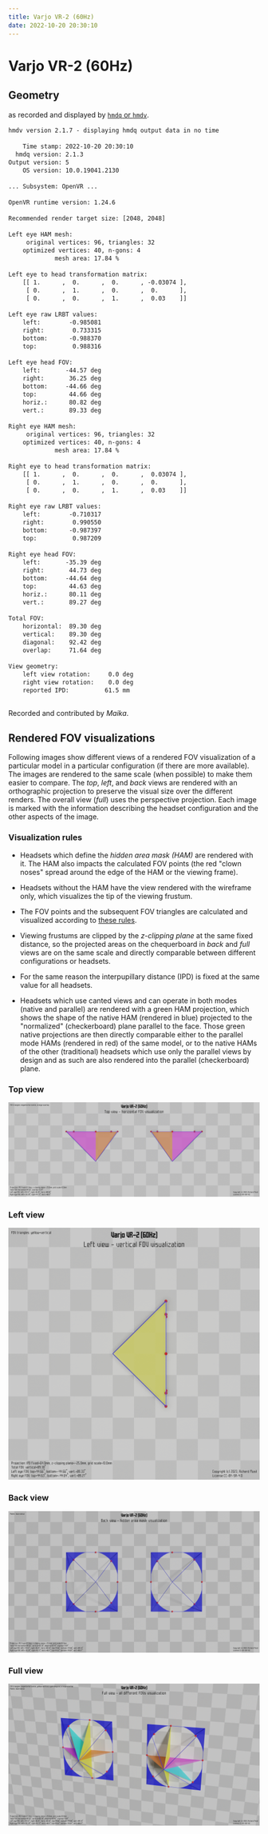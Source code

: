 ```yaml
---
title: Varjo VR-2 (60Hz)
date: 2022-10-20 20:30:10
---
```

# Varjo VR-2 (60Hz)

## Geometry

as recorded and displayed by [`hmdq` or `hmdv`](https://github.com/risa2000/hmdq).
```
hmdv version 2.1.7 - displaying hmdq output data in no time

    Time stamp: 2022-10-20 20:30:10
  hmdq version: 2.1.3
Output version: 5
    OS version: 10.0.19041.2130

... Subsystem: OpenVR ...

OpenVR runtime version: 1.24.6

Recommended render target size: [2048, 2048]

Left eye HAM mesh:
     original vertices: 96, triangles: 32
    optimized vertices: 40, n-gons: 4
             mesh area: 17.84 %

Left eye to head transformation matrix:
    [[ 1.      ,  0.      ,  0.      , -0.03074 ],
     [ 0.      ,  1.      ,  0.      ,  0.      ],
     [ 0.      ,  0.      ,  1.      ,  0.03    ]]

Left eye raw LRBT values:
    left:        -0.985081
    right:        0.733315
    bottom:      -0.988370
    top:          0.988316

Left eye head FOV:
    left:       -44.57 deg
    right:       36.25 deg
    bottom:     -44.66 deg
    top:         44.66 deg
    horiz.:      80.82 deg
    vert.:       89.33 deg

Right eye HAM mesh:
     original vertices: 96, triangles: 32
    optimized vertices: 40, n-gons: 4
             mesh area: 17.84 %

Right eye to head transformation matrix:
    [[ 1.      ,  0.      ,  0.      ,  0.03074 ],
     [ 0.      ,  1.      ,  0.      ,  0.      ],
     [ 0.      ,  0.      ,  1.      ,  0.03    ]]

Right eye raw LRBT values:
    left:        -0.710317
    right:        0.990550
    bottom:      -0.987397
    top:          0.987209

Right eye head FOV:
    left:       -35.39 deg
    right:       44.73 deg
    bottom:     -44.64 deg
    top:         44.63 deg
    horiz.:      80.11 deg
    vert.:       89.27 deg

Total FOV:
    horizontal:  89.30 deg
    vertical:    89.30 deg
    diagonal:    92.42 deg
    overlap:     71.64 deg

View geometry:
    left view rotation:     0.0 deg
    right view rotation:    0.0 deg
    reported IPD:          61.5 mm


```
Recorded and contributed by _Maika_.

## Rendered FOV visualizations

Following images show different views of a rendered FOV visualization of a
particular model in a particular configuration (if there are more available).
The images are rendered to the same scale (when possible) to make them easier
to compare. The _top_, _left_, and _back_ views are rendered with an
orthographic projection to preserve the visual size over the different renders.
The overall view (_full_) uses the perspective projection. Each image is marked
with the information describing the headset configuration and the other aspects
of the image.

### Visualization rules

* Headsets which define the _hidden area mask (HAM)_ are rendered with it. The
  HAM also impacts the calculated FOV points (the red "clown noses" spread
  around the edge of the HAM or the viewing frame).

* Headsets without the HAM have the view rendered with the wireframe only, which
  visualizes the tip of the viewing frustum.

* The FOV points and the subsequent FOV triangles are calculated and visualized
  according to [these
  rules](https://risa2000.github.io/vrdocs/docs/hmd_fov_calculation).

* Viewing frustums are clipped by the _z-clipping plane_ at the same fixed
  distance, so the projected areas on the chequerboard in _back_ and _full_
  views are on the same scale and directly comparable between different
  configurations or headsets.

* For the same reason the interpupillary distance (IPD) is fixed at the same
  value for all headsets.

* Headsets which use canted views and can operate in both modes (native and
  parallel) are rendered with a green HAM projection, which shows the shape of
  the native HAM (rendered in blue) projected to the "normalized"
  (checkerboard) plane parallel to the face. Those green native projections are
  then directly comparable either to the parallel mode HAMs (rendered in red)
  of the same model, or to the native HAMs of the other (traditional) headsets
  which use only the parallel views by design and as such are also rendered
  into the parallel (checkerboard) plane.

### Top view
[![Varjo VR-2 (60Hz) - top view](../images/VarjoVR-2_Native_R60_top.dmx.png)](../images/VarjoVR-2_Native_R60_top.dmx.png)

### Left view
[![Varjo VR-2 (60Hz) - left view](../images/VarjoVR-2_Native_R60_left.dmx.png)](../images/VarjoVR-2_Native_R60_left.dmx.png)

### Back view
[![Varjo VR-2 (60Hz) - back view](../images/VarjoVR-2_Native_R60_back.dmx.png)](../images/VarjoVR-2_Native_R60_back.dmx.png)

### Full view
[![Varjo VR-2 (60Hz) - full view](../images/VarjoVR-2_Native_R60_over.dmx.png)](../images/VarjoVR-2_Native_R60_over.dmx.png)

